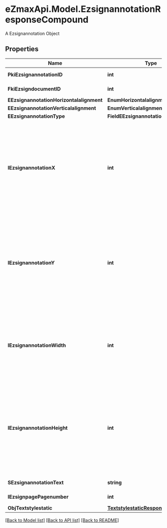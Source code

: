 # eZmaxApi.Model.EzsignannotationResponseCompound
A Ezsignannotation Object

## Properties

Name | Type | Description | Notes
------------ | ------------- | ------------- | -------------
**PkiEzsignannotationID** | **int** | The unique ID of the Ezsignannotation | 
**FkiEzsigndocumentID** | **int** | The unique ID of the Ezsigndocument | 
**EEzsignannotationHorizontalalignment** | **EnumHorizontalalignment** |  | [optional] 
**EEzsignannotationVerticalalignment** | **EnumVerticalalignment** |  | [optional] 
**EEzsignannotationType** | **FieldEEzsignannotationType** |  | 
**IEzsignannotationX** | **int** | The X coordinate (Horizontal) where to put the Ezsignannotation on the page.  Coordinate is calculated at 100dpi (dot per inch). So for example, if you want to put the Ezsignannotation 2 inches from the left border of the page, you would use \&quot;200\&quot; for the X coordinate. | 
**IEzsignannotationY** | **int** | The Y coordinate (Vertical) where to put the Ezsignannotation on the page.  Coordinate is calculated at 100dpi (dot per inch). So for example, if you want to put the Ezsignannotation 3 inches from the top border of the page, you would use \&quot;300\&quot; for the Y coordinate. | 
**IEzsignannotationWidth** | **int** | The Width of the Ezsignannotation.  Width is calculated at 100dpi (dot per inch). So for example, if you want to have the width of the Ezsignannotation to be 3 inches, you would use \&quot;300\&quot; for the Width. | [optional] 
**IEzsignannotationHeight** | **int** | The Height of the Ezsignannotation.  Height is calculated at 100dpi (dot per inch). So for example, if you want to have the height of the Ezsignannotation to be 2 inches, you would use \&quot;200\&quot; for the Height.  This can only be set if eEzsignannotationType is **StrikethroughBlock** or **Text** | [optional] 
**SEzsignannotationText** | **string** | The Text of the Ezsignannotation | [optional] 
**IEzsignpagePagenumber** | **int** | The page number in the Ezsigndocument | 
**ObjTextstylestatic** | [**TextstylestaticResponseCompound**](TextstylestaticResponseCompound.md) |  | [optional] 

[[Back to Model list]](../README.md#documentation-for-models) [[Back to API list]](../README.md#documentation-for-api-endpoints) [[Back to README]](../README.md)

